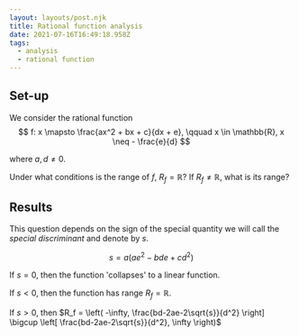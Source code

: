```yaml
---
layout: layouts/post.njk
title: Rational function analysis
date: 2021-07-16T16:49:18.958Z
tags:
  - analysis
  - rational function
---
```

## Set-up

We consider the rational function
$$ f: x \mapsto \frac{ax^2 + bx + c}{dx + e}, \qquad x \in \mathbb{R}, x \neq - \frac{e}{d} $$

where $a,d \neq 0$.

Under what conditions is the range of $f$, $R_f = \mathbb{R}$? If $R_f \neq \mathbb{R}$, what is its range?

## Results
 
This question depends on the sign of the special quantity we will call the _special discriminant_ and denote by $s$.

$$ s = a(ae^2 - bde + cd^2) $$

If $s = 0$, then the function 'collapses' to a linear function.

If $s < 0$, then the function has range $R_f = \mathbb{R}$.

If $s > 0$, then $R_f = \left( -\infty, \frac{bd-2ae-2\sqrt{s}}{d^2} \right] \bigcup \left[ \frac{bd-2ae-2\sqrt{s}}{d^2}, \infty \right)$
